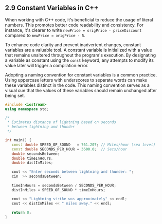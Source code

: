 ## 2.9 Constant Variables in C++

When working with C++ code, it's beneficial to reduce the usage of literal numbers. This promotes better code readability and consistency. For instance, it's clearer to write `newPrice = origPrice - priceDiscount` compared to `newPrice = origPrice - 5`.

To enhance code clarity and prevent inadvertent changes, constant variables are a valuable tool. A constant variable is initialized with a value that remains unaltered throughout the program's execution. By designating a variable as constant using the `const` keyword, any attempts to modify its value later will trigger a compilation error.

Adopting a naming convention for constant variables is a common practice. Using uppercase letters with underscores to separate words can make these variables distinct in the code. This naming convention serves as a visual cue that the values of these variables should remain unchanged after being set.

```c++
#include <iostream>
using namespace std;

/*
 * Estimates distance of lightning based on seconds
 * between lightning and thunder
 */

int main() {
   const double SPEED_OF_SOUND   = 761.207; // Miles/hour (sea level)
   const double SECONDS_PER_HOUR = 3600.0;  // Secs/hour
   double secondsBetween;
   double timeInHours;
   double distInMiles;
   
   cout << "Enter seconds between lightning and thunder: ";
   cin  >> secondsBetween;
   
   timeInHours = secondsBetween / SECONDS_PER_HOUR;
   distInMiles = SPEED_OF_SOUND * timeInHours;
   
   cout << "Lightning strike was approximately" << endl;
   cout << distInMiles << " miles away." << endl;
   
   return 0;
}
```
